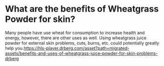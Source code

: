 # What are the benefits of Wheatgrass Powder for skin?

Many people have use wheat for consumption to increase health and energy, however, there are other uses as well. Using wheatgrass juice powder for external skin problems, cuts, burns, etc. could potentially greatly help you.https://hls-player.drberg.com/asset?path=migrated-assets/benefits-and-uses-of-wheatgrass-juice-powder-for-skin-problems-drberg